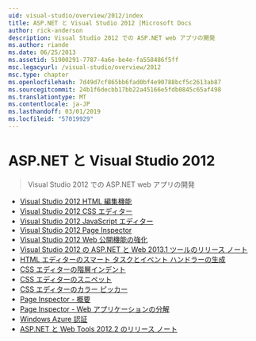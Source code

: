 ```yaml
---
uid: visual-studio/overview/2012/index
title: ASP.NET と Visual Studio 2012 |Microsoft Docs
author: rick-anderson
description: Visual Studio 2012 での ASP.NET web アプリの開発
ms.author: riande
ms.date: 06/25/2013
ms.assetid: 51900291-7787-4a6e-be4e-fa558486f5ff
msc.legacyurl: /visual-studio/overview/2012
msc.type: chapter
ms.openlocfilehash: 7d49d7cf865bb6fad0bf4e90788bcf5c2613ab87
ms.sourcegitcommit: 24b1f6decbb17bb22a45166e5fdb0845c65af498
ms.translationtype: MT
ms.contentlocale: ja-JP
ms.lasthandoff: 03/01/2019
ms.locfileid: "57019929"
---
```

<a name="aspnet-and-visual-studio-2012"></a>ASP.NET と Visual Studio 2012
====================
> Visual Studio 2012 での ASP.NET web アプリの開発


- [Visual Studio 2012 HTML 編集機能](visual-studio-2012-html-editing-features.md)
- [Visual Studio 2012 CSS エディター](visual-studio-2012-css-editor.md)
- [Visual Studio 2012 JavaScript エディター](visual-studio-2012-javascript-editor.md)
- [Visual Studio 2012 Page Inspector](visual-studio-2012-page-inspector.md)
- [Visual Studio 2012 Web 公開機能の強化](visual-studio-2012-web-publishing-improvements.md)
- [Visual Studio 2012 の ASP.NET と Web 2013.1 ツールのリリース ノート](aspnet-and-web-tools-20131-for-visual-studio-2012.md)
- [HTML エディターのスマート タスクとイベント ハンドラーの生成](visual-studio-vnext-videos-html-editor-smart-tasks-and-event-handler-generation.md)
- [CSS エディターの階層インデント](visual-studio-vnext-videos-css-editor-hierarchical-indentation.md)
- [CSS エディターのスニペット](visual-studio-vnext-videos-css-editor-snippets.md)
- [CSS エディターのカラー ピッカー](visual-studio-vnext-videos-css-editor-color-picker.md)
- [Page Inspector - 概要](visual-studio-vnext-videos-page-inspector-introduction.md)
- [Page Inspector - Web アプリケーションの分解](visual-studio-vnext-videos-page-inspector-decomposing-your-web-application.md)
- [Windows Azure 認証](windows-azure-authentication.md)
- [ASP.NET と Web Tools 2012.2 のリリース ノート](aspnet-and-web-tools-20122-release-notes-rtw.md)
